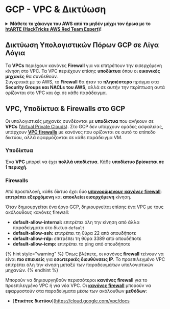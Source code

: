 # GCP - VPC & Δικτύωση

<details>

<summary><strong>Μάθετε το χάκινγκ του AWS από το μηδέν μέχρι τον ήρωα με το</strong> <a href="https://training.hacktricks.xyz/courses/arte"><strong>htARTE (HackTricks AWS Red Team Expert)</strong></a><strong>!</strong></summary>

Άλλοι τρόποι για να υποστηρίξετε το HackTricks:

* Εάν θέλετε να δείτε την **εταιρεία σας να διαφημίζεται στο HackTricks** ή να **κατεβάσετε το HackTricks σε μορφή PDF** ελέγξτε τα [**ΣΧΕΔΙΑ ΣΥΝΔΡΟΜΗΣ**](https://github.com/sponsors/carlospolop)!
* Αποκτήστε το [**επίσημο PEASS & HackTricks swag**](https://peass.creator-spring.com)
* Ανακαλύψτε [**The PEASS Family**](https://opensea.io/collection/the-peass-family), τη συλλογή μας από αποκλειστικά [**NFTs**](https://opensea.io/collection/the-peass-family)
* **Συμμετάσχετε** στην 💬 [**ομάδα Discord**](https://discord.gg/hRep4RUj7f) ή στην [**ομάδα telegram**](https://t.me/peass) ή **ακολουθήστε** μας στο **Twitter** 🐦 [**@hacktricks_live**](https://twitter.com/hacktricks_live)**.**
* **Μοιραστείτε τα χάκινγκ κόλπα σας υποβάλλοντας PRs** στα αποθετήρια [**HackTricks**](https://github.com/carlospolop/hacktricks) και [**HackTricks Cloud**](https://github.com/carlospolop/hacktricks-cloud) github.

</details>

## **Δικτύωση Υπολογιστικών Πόρων GCP σε Λίγα Λόγια**

Τα **VPCs** περιέχουν κανόνες **Firewall** για να επιτρέπουν την εισερχόμενη κίνηση στο VPC. Τα VPC περιέχουν επίσης **υποδίκτυα** όπου οι **εικονικές μηχανές** θα συνδεθούν.\
Συγκριτικά με το AWS, το **Firewall** θα ήταν το **πλησιέστερο** πράγμα στα **Security Groups και NACLs του AWS**, αλλά σε αυτήν την περίπτωση αυτά ορίζονται στο VPC και όχι σε κάθε παράδειγμα.

## **VPC, Υποδίκτυα & Firewalls στο GCP**

Οι υπολογιστικές μηχανές συνδέονται με **υποδίκτυα** που ανήκουν σε **VPCs** ([Virtual Private Clouds](https://cloud.google.com/vpc/docs/vpc)). Στο GCP δεν υπάρχουν ομάδες ασφαλείας, υπάρχουν [**VPC firewalls**](https://cloud.google.com/vpc/docs/firewalls) με κανόνες που ορίζονται σε αυτό το επίπεδο δικτύου, αλλά εφαρμόζονται σε κάθε παράδειγμα VM.

### Υποδίκτυα

Ένα **VPC** μπορεί να έχει **πολλά υποδίκτυα**. Κάθε **υποδίκτυο βρίσκεται σε 1 περιοχή**.

### Firewalls

Από προεπιλογή, κάθε δίκτυο έχει δύο [**υπονοούμενους κανόνες firewall**](https://cloud.google.com/vpc/docs/firewalls#default\_firewall\_rules): **επιτρέπει εξερχόμενη** και **αποκλείει εισερχόμενη** κίνηση.

Όταν δημιουργείται ένα έργο GCP, δημιουργείται επίσης ένα VPC με τους ακόλουθους κανόνες firewall:

* **default-allow-internal:** επιτρέπει όλη την κίνηση από άλλα παραδείγματα στο δίκτυο `default`
* **default-allow-ssh:** επιτρέπει τη θύρα 22 από οπουδήποτε
* **default-allow-rdp:** επιτρέπει τη θύρα 3389 από οπουδήποτε
* **default-allow-icmp:** επιτρέπει το ping από οπουδήποτε

{% hint style="warning" %}
Όπως βλέπετε, οι κανόνες **firewall** τείνουν να είναι **πιο επιεικείς** για **εσωτερικές διευθύνσεις IP**. Το προεπιλεγμένο VPC επιτρέπει όλη την κίνηση μεταξύ των παραδειγμάτων υπολογιστικών μηχανών.
{% endhint %}

Μπορούν να δημιουργηθούν περισσότεροι **κανόνες firewall** για το προεπιλεγμένο VPC ή για νέα VPC. Οι [**κανόνες firewall**](https://cloud.google.com/vpc/docs/firewalls) μπορούν να εφαρμοστούν στα παραδείγματα μέσω των ακόλουθων **μεθόδων**:

* [**Ετικέτες δικτύου**](https://cloud.google.com/vpc/docs
